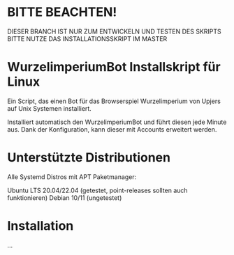 
# BITTE BEACHTEN!
DIESER BRANCH IST NUR ZUM ENTWICKELN UND TESTEN DES SKRIPTS
BITTE NUTZE DAS INSTALLATIONSSKRIPT IM MASTER


# WurzelimperiumBot Installskript für Linux
Ein Script, das einen Bot für das Browserspiel Wurzelimperium von Upjers auf Unix Systemen installiert.

Installiert automatisch den WurzelimperiumBot und führt diesen jede Minute aus. Dank der Konfiguration, kann dieser mit Accounts erweitert werden.


# Unterstützte Distributionen

Alle Systemd Distros mit APT Paketmanager:

Ubuntu LTS 20.04/22.04 (getestet, point-releases sollten auch funktionieren)
Debian 10/11 (ungetestet)


# Installation

...